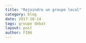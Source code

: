 ```yaml
---
title: "Rejoindre un groupe local"
category: blog
date: 2017-10-14
tags: groupe débat
layout: post
author: FI06
---
```


